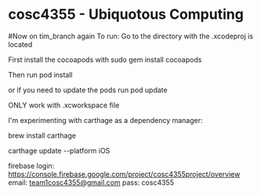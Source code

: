 # cosc4355 - Ubiquotous Computing

#Now on tim_branch again
To run:
Go to the directory with the .xcodeproj is located

First install the cocoapods with
sudo gem install cocoapods

Then run
pod install

or if you need to update the pods run
pod update

ONLY work with .xcworkspace file

I'm experimenting with carthage as a dependency manager:

brew install carthage

carthage update --platform iOS

firebase login:
https://console.firebase.google.com/project/cosc4355project/overview
email: team1cosc4355@gmail.com
pass: cosc4355
